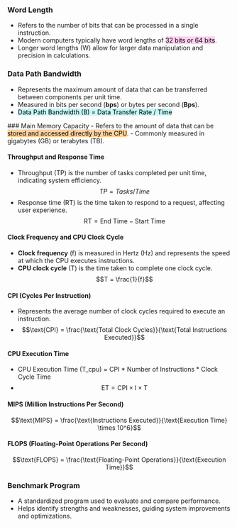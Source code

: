 ### Word Length
- Refers to the number of bits that can be processed in a single instruction.
- Modern computers typically have word lengths of <mark style="background: #FFB8EBA6;">32 bits or 64 bits</mark>.
- Longer word lengths (W) allow for larger data manipulation and precision in calculations.

### Data Path Bandwidth
- Represents the maximum amount of data that can be transferred between components per unit time.
- Measured in bits per second (**bps**) or bytes per second (**Bps**).
- <mark style="background: #ABF7F7A6;">Data Path Bandwidth (B) = Data Transfer Rate / Time
</mark>
### Main Memory Capacity
- Refers to the amount of data that can be <mark style="background: #FFB86CA6;">stored and accessed directly by the CPU</mark>.
- Commonly measured in gigabytes (GB) or terabytes (TB).

#### Throughput and Response Time
- Throughput (TP) is the number of tasks completed per unit time, indicating system efficiency.  $$TP = Tasks / Time$$
- Response time (RT) is the time taken to respond to a request, affecting user experience.  $$\text{RT} = \text{End Time} - \text{Start Time}$$
#### Clock Frequency and CPU Clock Cycle
- **Clock frequency** (f) is measured in Hertz (Hz) and represents the speed at which the CPU executes instructions.
- **CPU clock cycle** (T) is the time taken to complete one clock cycle. $$T = \frac{1}{f}$$
#### CPI (Cycles Per Instruction)
- Represents the average number of clock cycles required to execute an instruction.
- $$\text{CPI} = \frac{\text{Total Clock Cycles}}{\text{Total Instructions Executed}}$$
#### CPU Execution Time
- CPU Execution Time (T_cpu) = CPI * Number of Instructions * Clock Cycle Time
- $$\text{ET} = \text{CPI} \times \text{I} \times \text{T}$$
#### MIPS (Million Instructions Per Second)
$$\text{MIPS} = \frac{\text{Instructions Executed}}{\text{Execution Time} \times 10^6}$$

#### FLOPS (Floating-Point Operations Per Second)
$$\text{FLOPS} = \frac{\text{Floating-Point Operations}}{\text{Execution Time}}$$

### Benchmark Program
- A standardized program used to evaluate and compare performance.
- Helps identify strengths and weaknesses, guiding system improvements and optimizations.
